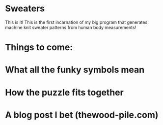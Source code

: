 # Sweaters
This is it! This is the first incarnation of my big program that generates machine knit sweater patterns from human body measurements!

# Things to come:
#  What all the funky symbols mean
#  How the puzzle fits together
#  A blog post I bet (thewood-pile.com)
